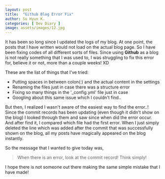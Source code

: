 ```yaml
---
layout: post
title:  "Github Blog Error Fix"
author: So Hyun K.
categories: [ Dev Diary ]
image: assets/images/12.jpg
---
```


It has been so long since I updated the logs of my blog.
At one point, the posts that I have written would not load on the actual blog page. So I have been fixing codes of all different sorts of files.
Since using **Github** as a blog is not really something that I was used to, I was struggling to fix this error for, believe it or not, more than a couple weeks! XD

These are the list of things that I've tried:
<ul>
    <li>
    Putting spaces in between colon(:) and the actual content in the settings
    </li>
    <li>
    Renaming the files just in case there was a structure error
    </li>
    <li>
    Fixing so many things in the '_config.yml' file just in case
    </li>
    <li>
    Googling about this same issue which I couldn't find..
    </li>
</ul>

But then, I realized I wasn't aware of the easiest way to find the error..!
Since the commit records has been updating (even though it didn't show on the blog) I looked through them and saw since when did the error occur.
And after find it, I compared which file had the first error.
When I just simply deleted the line which was added after the commit that was successfully shown on the blog, all my posts have magically appeared on the blog instantly.

So the message that I wanted to give today was,
> When there is an error, look at the commit record!
> Think simply!

I hope there is not someone out there making the same simple mistake that I have made!